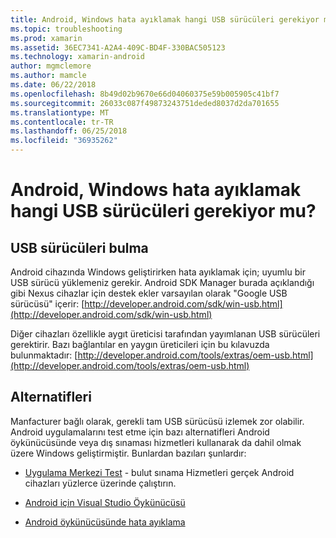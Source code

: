 ```yaml
---
title: Android, Windows hata ayıklamak hangi USB sürücüleri gerekiyor mu?
ms.topic: troubleshooting
ms.prod: xamarin
ms.assetid: 36EC7341-A2A4-409C-BD4F-330BAC505123
ms.technology: xamarin-android
author: mgmclemore
ms.author: mamcle
ms.date: 06/22/2018
ms.openlocfilehash: 8b49d02b9670e66d04060375e59b005905c41bf7
ms.sourcegitcommit: 26033c087f49873243751deded8037d2da701655
ms.translationtype: MT
ms.contentlocale: tr-TR
ms.lasthandoff: 06/25/2018
ms.locfileid: "36935262"
---
```

# <a name="what-usb-drivers-do-i-need-to-debug-android-on-windows"></a>Android, Windows hata ayıklamak hangi USB sürücüleri gerekiyor mu?

## <a name="finding-usb-drivers"></a>USB sürücüleri bulma

Android cihazında Windows geliştirirken hata ayıklamak için; uyumlu bir USB sürücü yüklemeniz gerekir. Android SDK Manager burada açıklandığı gibi Nexus cihazlar için destek ekler varsayılan olarak "Google USB sürücüsü" içerir: [http://developer.android.com/sdk/win-usb.html](http://developer.android.com/sdk/win-usb.html)

Diğer cihazları özellikle aygıt üreticisi tarafından yayımlanan USB sürücüleri gerektirir. Bazı bağlantılar en yaygın üreticileri için bu kılavuzda bulunmaktadır: [http://developer.android.com/tools/extras/oem-usb.html](http://developer.android.com/tools/extras/oem-usb.html)

## <a name="alternatives"></a>Alternatifleri

Manfacturer bağlı olarak, gerekli tam USB sürücüsü izlemek zor olabilir. Android uygulamalarını test etme için bazı alternatifleri Android öykünücüsünde veya dış sınaması hizmetleri kullanarak da dahil olmak üzere Windows geliştirmiştir. Bunlardan bazıları şunlardır:

- [Uygulama Merkezi Test](https://docs.microsoft.com/appcenter/test-cloud/) - bulut sınama Hizmetleri gerçek Android cihazları yüzlerce üzerinde çalıştırın.

- [Android için Visual Studio Öykünücüsü](https://www.visualstudio.com/en-us/features/msft-android-emulator-vs.aspx)

- [Android öykünücüsünde hata ayıklama](~/android/deploy-test/debugging/debug-on-emulator.md)

